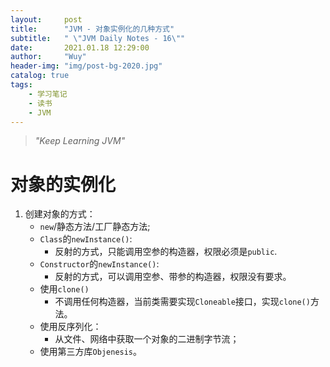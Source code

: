 ```yaml
---
layout:     post
title:      "JVM - 对象实例化的几种方式"
subtitle:   " \"JVM Daily Notes - 16\""
date:       2021.01.18 12:29:00
author:     "Wuy"
header-img: "img/post-bg-2020.jpg"
catalog: true
tags:
    - 学习笔记
    - 读书
    - JVM
---
```


> *"Keep Learning JVM"*

# 对象的实例化

1. 创建对象的方式：
   - `new`/静态方法/工厂静态方法;
   - `Class`的`newInstance()`:
     - 反射的方式，只能调用空参的构造器，权限必须是`public`.
   - `Constructor`的`newInstance()`:
     - 反射的方式，可以调用空参、带参的构造器，权限没有要求。
   - 使用`clone()`
     - 不调用任何构造器，当前类需要实现`Cloneable`接口，实现`clone()`方法。
   - 使用反序列化：
     - 从文件、网络中获取一个对象的二进制字节流；
   - 使用第三方库`Objenesis`。